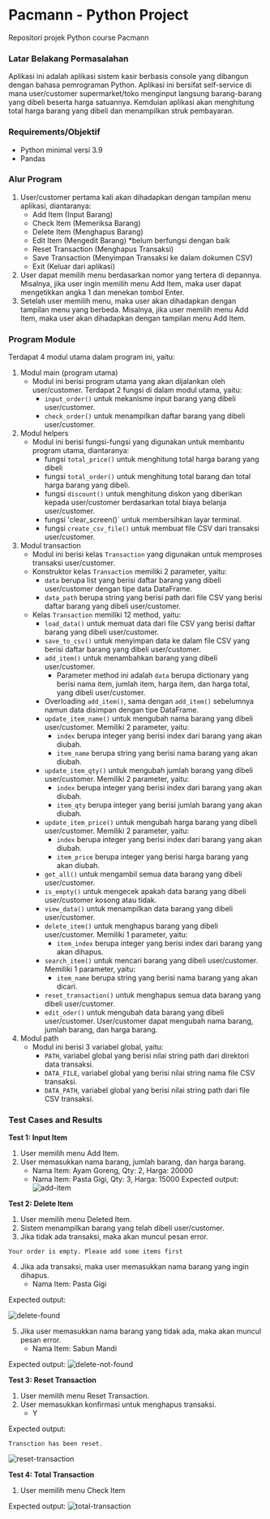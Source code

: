 # Pacmann - Python Project

Repositori projek Python course Pacmann

### Latar Belakang Permasalahan
Aplikasi ini adalah aplikasi sistem kasir berbasis console yang dibangun dengan bahasa pemrograman Python. Aplikasi ini bersifat self-service di mana user/customer supermarket/toko menginput langsung barang-barang yang dibeli beserta harga satuannya. Kemduian aplikasi akan menghitung total harga barang yang dibeli dan menampilkan struk pembayaran.

### Requirements/Objektif
- Python minimal versi 3.9
- Pandas

### Alur Program
1. User/customer pertama kali akan dihadapkan dengan tampilan menu aplikasi, diantaranya:
	- Add Item (Input Barang)
	- Check Item (Memeriksa Barang)
	- Delete Item (Menghapus Barang)
	- Edit Item (Mengedit Barang) *belum berfungsi dengan baik
	- Reset Transaction (Menghapus Transaksi) 
	- Save Transaction (Menyimpan Transaksi ke dalam dokumen CSV)
	- Exit (Keluar dari aplikasi)
2. User dapat memilih menu berdasarkan nomor yang tertera di depannya. Misalnya, jika user ingin memilih menu Add Item, maka user dapat mengetikkan angka 1 dan menekan tombol Enter.
3. Setelah user memilih menu, maka user akan dihadapkan dengan tampilan menu yang berbeda. Misalnya, jika user memilih menu Add Item, maka user akan dihadapkan dengan tampilan menu Add Item.

### Program Module
Terdapat 4 modul utama dalam program ini, yaitu:
1. Modul main (program utama)
	- Modul ini berisi program utama yang akan dijalankan oleh user/customer. Terdapat 2 fungsi di dalam modul utama, yaitu:
		- `input_order()` untuk mekanisme input barang yang dibeli user/customer.
		- `check_order()` untuk menampilkan daftar barang yang dibeli user/customer.
2. Modul helpers
	- Modul ini berisi fungsi-fungsi yang digunakan untuk membantu program utama, diantaranya:
		- fungsi `total_price()` untuk menghitung total harga barang yang dibeli
		- fungsi `total_order()` untuk menghitung total barang dan total harga barang yang dibeli.
		- fungsi `discount()` untuk menghitung diskon yang diberikan kepada user/customer berdasarkan total biaya belanja user/customer.
		- fungsi 'clear_screen()` untuk membersihkan layar terminal.
		- fungsi `create_csv_file()` untuk membuat file CSV dari transaksi user/customer.
3. Modul transaction
	- Modul ini berisi kelas `Transaction` yang digunakan untuk memproses transaksi user/customer.
	- Konstruktor kelas `Transaction` memiliki 2 parameter, yaitu:
		- `data` berupa list yang berisi daftar barang yang dibeli user/customer dengan tipe data DataFrame.
		- `data_path` berupa string yang berisi path dari file CSV yang berisi daftar barang yang dibeli user/customer.
	- Kelas `Transaction` memiliki 12 method, yaitu:
		- `load_data()` untuk memuat data dari file CSV yang berisi daftar barang yang dibeli user/customer.
		- `save_to_csv()` untuk menyimpan data ke dalam file CSV yang berisi daftar barang yang dibeli user/customer.
		- `add_item()` untuk menambahkan barang yang dibeli user/customer.
			- Parameter method ini adalah `data` berupa dictionary yang berisi nama item, jumlah item, harga item, dan harga total, yang dibeli user/customer.
		- Overloading `add_item()`, sama dengan `add_item()` sebelumnya namun data disimpan dengan tipe DataFrame.
		- `update_item_name()` untuk mengubah nama barang yang dibeli user/customer. Memiliki 2 parameter, yaitu:
			- `index` berupa integer yang berisi index dari barang yang akan diubah.
			- `item_name` berupa string yang berisi nama barang yang akan diubah.
		- `update_item_qty()` untuk mengubah jumlah barang yang dibeli user/customer. Memiliki 2 parameter, yaitu:
			- `index` berupa integer yang berisi index dari barang yang akan diubah.
			- `item_qty` berupa integer yang berisi jumlah barang yang akan diubah.
		- `update_item_price()` untuk mengubah harga barang yang dibeli user/customer. Memiliki 2 parameter, yaitu:
			- `index` berupa integer yang berisi index dari barang yang akan diubah.
			- `item_price` berupa integer yang berisi harga barang yang akan diubah.
		- `get_all()` untuk mengambil semua data barang yang dibeli user/customer.
		- `is_empty()` untuk mengecek apakah data barang yang dibeli user/customer kosong atau tidak.
		- `view_data()` untuk menampilkan data barang yang dibeli user/customer.
		- `delete_item()` untuk menghapus barang yang dibeli user/customer. Memiliki 1 parameter, yaitu:
			- `item_index` berupa integer yang berisi index dari barang yang akan dihapus.
		- `search_item()` untuk mencari barang yang dibeli user/customer. Memiliki 1 parameter, yaitu:
			- `item_name` berupa string yang berisi nama barang yang akan dicari.
		- `reset_transaction()` untuk menghapus semua data barang yang dibeli user/customer.
		- `edit_oder()` untuk mengubah data barang yang dibeli user/customer. User/customer dapat mengubah nama barang, jumlah barang, dan harga barang.
4. Modul path
	- Modul ini berisi 3 variabel global, yaitu:
		- `PATH`, variabel global yang berisi nilai string path dari direktori data transaksi.
		- `DATA_FILE`, variabel global yang berisi nilai string nama file CSV transaksi.
		- `DATA_PATH`, variabel global yang berisi nilai string path dari file CSV transaksi.

### Test Cases and Results
**Test 1: Input Item**
1. User memilih menu Add Item.
2. User memasukkan nama barang, jumlah barang, dan harga barang.
	- Nama Item: Ayam Goreng, Qty: 2, Harga: 20000
	- Nama Item: Pasta Gigi, Qty: 3, Harga: 15000
Expected output:
![add-item](asset/Test-case-1.png)

**Test 2: Delete Item**
1. User memilih menu Deleted Item.
2. Sistem menampilkan barang yang telah dibeli user/customer.
3. Jika tidak ada transaksi, maka akan muncul pesan error.
```
Your order is empty. Please add some items first
```
4. Jika ada transaksi, maka user memasukkan nama barang yang ingin dihapus.
	- Nama Item: Pasta Gigi

Expected output:

![delete-found](asset/Test-case-2-Delete-found.png)

5. Jika user memasukkan nama barang yang tidak ada, maka akan muncul pesan error.
	- Nama Item: Sabun Mandi

Expected output:
![delete-not-found](asset/Test-case-2-Delete-not-found.png)

**Test 3: Reset Transaction**
1. User memilih menu Reset Transaction.
2. User memasukkan konfirmasi untuk menghapus transaksi.
	- Y

Expected output:
```
Transction has been reset.
```
![reset-transaction](asset/Test-case-3-reset.png)

**Test 4: Total Transaction**
1. User memilih menu Check Item

Expected output:
![total-transaction](asset/Test-case-4-total-item.png)


